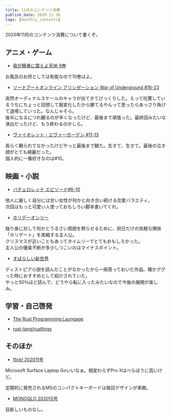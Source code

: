 ```yaml
---
title: 11月のコンテンツ消費
publish_date: 2020-11-30
tags: [monthly_contents]
---
```


2020年11月のコンテンツ消費について書くぞ。

## アニメ・ゲーム
- [我が驍勇に震えよ天地 9巻](https://www.amazon.co.jp/s/ref=as_li_ss_tl?k=%E6%88%91%E3%81%8C%E9%A9%8D%E5%8B%87%E3%81%AB%E3%81%B5%E3%82%8B%E3%81%88%E3%82%88%E5%A4%A9%E5%9C%B0&__mk_ja_JP=%E3%82%AB%E3%82%BF%E3%82%AB%E3%83%8A&crid=56QQII95TUUK&sprefix=%E6%88%91%E3%81%8C%E9%A9%8D%E5%8B%87%E3%81%AB,aps,283&ref=nb_sb_ss_i_1_5&linkCode=ll2&tag=ryo14a-22&linkId=955543bf4e1a8d3fdec49c283a1e0fa4&language=ja_JP)

お風呂のお供としては有能なので10巻はよ。

- [ソードアートオンライン アリシゼーション War of Underground #16-23](https://anime.dmkt-sp.jp/animestore/ci?workId=22982&ref=twtr)

突然オーディナルスケールのキャラが出てきてびっくりした。えって吃驚しているうちにちょっと回想して服変化したから勝てるやんって思ったらあっさり負けて退場していった。なんじゃそら。  
後半になるにつれ観るのが辛くなったけど、最後まで頑張った。最終回みたいな演出だったけど、もう終わるのかしら。

- [ヴァイオレット・エヴァーガーデン #11-13](https://www.netflix.com/title/80182123?s=i&trkid=13747225)

長らく観られてなかったけどやっと最後まで観た。生きて、生きて。最後の泣き顔がとても綺麗だった。  
個人的に一番好きなのは#10。

## 映画・小説
- [バチェロレッテ エピソード#6-10](https://www.amazon.co.jp/%E3%83%90%E3%83%81%E3%82%A7%E3%83%AD%E3%83%AC%E3%83%83%E3%83%86%E3%83%BB%E3%82%B8%E3%83%A3%E3%83%91%E3%83%B3-%E3%82%B7%E3%83%BC%E3%82%BA%E3%83%B31/dp/B085QH1H6D)

他人に厳しく自分には甘い女性が何かと向き合い続ける恋愛バラエティ。  
次回はもっと可愛い人使っておもしろい脚本書いてくれ。

- [ホリデーオンリー](https://www.netflix.com/watch/81034553?source=35)

独り身に対して何かとうるさい周囲を黙らせるために、祝日だけの気軽な関係「ホリデート」を実戦する主人公。  
クリスマスが近いこともあってタイムリーでとてもおもしろかった。  
主人公の優柔不断が多少しつこいのはマイナスポイント。

- [すばらしい新世界](https://amzn.to/3lavsJu)

ディストピア小説を読んだことがなかったから一冊買っておいた作品。確かググった時におすすめとして紹介されていた。  
やっと50％ほど読んで、どうやら転に入ったみたいなので今後の展開が楽しみ。

## 学習・自己啓発
- [The Rust Programming Laungage](https://doc.rust-jp.rs/book-ja/title-page.html)

- [rust-lang/rustlings](https://github.com/rust-lang/rustlings)

## そのほか
- [flick! 202011号](https://amzn.to/363PKyG)

Microsoft Surface Laptop Goいいなぁ。相変わらずPro Xはべらぼうに高いけど。

定期的に発売されるMSのコンパクトキーボードは毎回デザインが素敵。

- [MONOQLO 202012号](https://amzn.to/3ePfxPr)

目新しいものなし。
